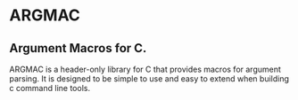 # ARGMAC
## Argument Macros for C.
ARGMAC is a header-only library for C that provides macros for argument parsing. It is designed to be simple to use and easy to extend when building c command line tools.
